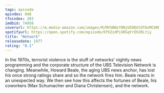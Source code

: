 ```yaml
---
tags: episode
epindex: 048
tfoindex: 203
imdbid: 74958
coverurl: https://m.media-amazon.com/images/M/MV5BNzY0NjU5ODUtOTAzMC00NTU5LWJkZjctYWMyOWY2MTZmOWM1XkEyXkFqcGdeQXVyMTI3ODAyMzE2._V1_SX202_CR0,0,202,300_.jpg
spotifyurl: https://open.spotify.com/episode/6fKZzdPiXRGqYrE9JRLtiy
title: "Network"
releasedate: 1977
rating: "8.1"
---
```


In the 1970s, terrorist violence is the stuff of networks' nightly news programming and the corporate structure of the UBS Television Network is changing. Meanwhile, Howard Beale, the aging UBS news anchor, has lost his once strong ratings share and so the network fires him. Beale reacts in an unexpected way. We then see how this affects the fortunes of Beale, his coworkers (Max Schumacher and Diana Christensen), and the network.